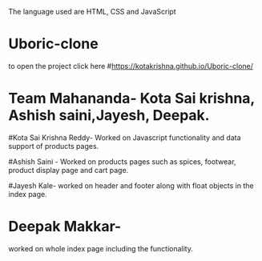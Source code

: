 The language used are HTML, CSS and JavaScript 

# Uboric-clone
to open the project click here #https://kotakrishna.github.io/Uboric-clone/


# Team Mahananda- Kota Sai krishna, Ashish saini,Jayesh, Deepak.

#Kota Sai Krishna Reddy- 
Worked on Javascript functionality and data support of products pages.


#Ashish Saini -
Worked on products pages such as spices, footwear, product display page and cart page.


#Jayesh Kale- 
worked on header and footer along with float objects in the index page.


# Deepak Makkar-
 worked on whole index page including the functionality.
